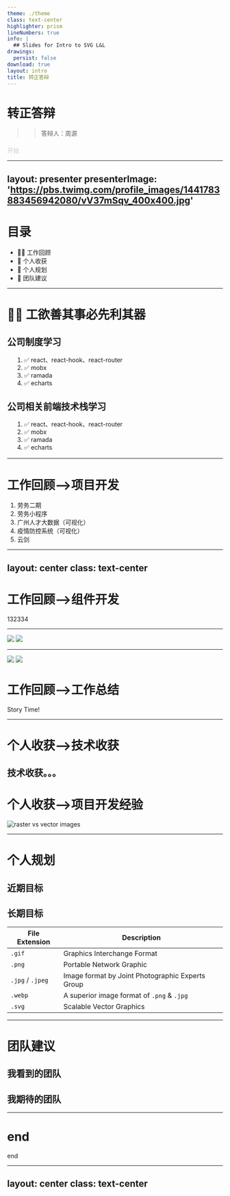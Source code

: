 ```yaml
---
theme: ./theme
class: text-center
highlighter: prism
lineNumbers: true
info: |
  ## Slides for Intro to SVG L&L
drawings:
  persist: false
download: true
layout: intro
title: 转正答辩
---
```


# 转正答辩
>> 答辩人：周源

<div style="margin-top: 20px">
  <span @click="$slidev.nav.next" style="color: #ccc" class="px-2 py-1 rounded cursor-pointer" hover="bg-white bg-opacity-10">
    开始 <carbon:arrow-right class="inline"/>
  </span>
</div>


---
layout: presenter
presenterImage: 'https://pbs.twimg.com/profile_images/1441783883456942080/vV37mSqv_400x400.jpg'
---

# 目录

- 🧑‍💻 工作回顾
- 📝 个人收获
- 🎨 个人规划
- 🤹 团队建议

---

# 🧑‍💻 工欲善其事必先利其器

<div class='grid grid-cols-2 grid-rows-1 gap-20'>
  <div v-click>
    <h2>公司制度学习</h2>
    <ol style="margin: 16px">
      <li>✅ react、react-hook、react-router</li>
      <li>✅ mobx</li>
      <li>✅ ramada</li>
      <li>✅ echarts</li>
    </ol>

  </div>
  <div v-click>
    <h2>公司相关前端技术栈学习</h2>
    <ol style="margin: 16px">
      <li>✅ react、react-hook、react-router</li>
      <li>✅ mobx</li>
      <li>✅ ramada</li>
      <li>✅ echarts</li>
    </ol>
    <!-- <code>expect(🍚⏱).toYield(✅)</code> -->
  </div>
</div>

---

# 工作回顾——>项目开发

1. 劳务二期
2. 劳务小程序
3. 广州人才大数据（可视化）
4. 疫情防控系统（可视化）
5. 云剑

---
layout: center
class: text-center
---

# 工作回顾——>组件开发

<div>132334</div>

---

<div class="grid grid-cols-2">
<img v-click src="https://i.etsystatic.com/10236183/c/1599/1271/170/109/il/fd287d/2254910083/il_340x270.2254910083_srgv.jpg" />
<img v-click src="/story-raster-vs-vector/telegram_chat.png" />
</div>

---

<div class="grid grid-cols-2">
<img v-click src="/story-raster-vs-vector/draft1.jpg" />
<img v-click src="/story-raster-vs-vector/draft2.jpg" />
</div>

# 工作回顾——>工作总结

<div>
  <span @click="$slidev.nav.next" class="px-2 py-1 rounded cursor-pointer" hover="bg-white bg-opacity-10">
    Story Time! <carbon:arrow-right class="inline"/>
  </span>
</div>

---

# 个人收获——>技术收获
技术收获。。。
---


# 个人收获——>项目开发经验
![raster vs vector images](https://vector-conversions.com/images/vector_vs_raster.jpg)

---

# 个人规划
## 近期目标
## 长期目标
| File Extension                          | Description                                                      |
| --------------------------------------- | ---------------------------------------------------------------- |
| <code>.gif</code>                       | Graphics Interchange Format                                      |
| <code>.png</code>                       | Portable Network Graphic                                         |
| <code>.jpg</code>  / <code>.jpeg</code> | Image format by Joint Photographic Experts Group                 |
| <code>.webp</code>                      | A superior image format of <code>.png</code> & <code>.jpg</code> |
| <code>.svg</code>                       | Scalable Vector Graphics                                         |

---

# 团队建议
## 我看到的团队
## 我期待的团队

---

# end

<div>end</div>

---
layout: center
class: text-center
---